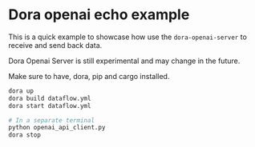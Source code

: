 # Dora openai echo example

This is a quick example to showcase how use the `dora-openai-server` to receive and send back data.

Dora Openai Server is still experimental and may change in the future.

Make sure to have, dora, pip and cargo installed.

```bash
dora up
dora build dataflow.yml
dora start dataflow.yml

# In a separate terminal
python openai_api_client.py
dora stop
```
